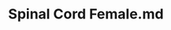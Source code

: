 ---
title: Spinal Cord Female.md
release_version: v1.2
model_type: ref-organs
description: "[This reference organ](https://hubmapconsortium.github.io/ccf/pages/ccf-3d-reference-library.html) was created using data from the Visible Human Female (VHF), provided by the National Library of Medicine. The VHF has 6 lumbar verts, and the total length of her spinal column is 60.923 cm. [(Frostell et al. 2016)](https://www.frontiersin.org/article/10.3389/fneur.2016.00238) was referenced during model preparation.
"
creators: 
  - 0000-0003-4066-7531
  - 0000-0002-3333-5646
project_leads: 
  - 0000-0002-3321-6137
reviewers: 
  - 0000-0002-4096-8601
license: CC BY 4.0
publisher:  HuBMAP 
funder:  National Institutes of Health 
award_number:  OT2OD026671 
hubmap_id:  HBM625.LDJN.633 
doi: https://doi.org/10.48539/HBM625.LDJN.633
---